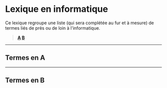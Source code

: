 # Lexique en informatique

Ce lexique regroupe une liste (qui sera complétée au fur et à mesure) de termes liés de près ou de loin à l'informatique.

> **[A](#termes-en-A) [B](#termes-en-B)**

---

## Termes en A

---

## Termes en B
